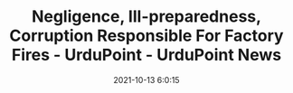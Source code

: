 ---
"title": "Negligence, Ill-preparedness, Corruption Responsible For Factory Fires - UrduPoint - UrduPoint News"
"date": "2021-10-13 6:0:15"
"feed_name": "GOOGLENEWSINDUSTRIAL"
"feed_website": "https://news.google.com/search?q=industrial%2Bincident&hl=en-US&gl=US&ceid=US:en"
"feed_rss": "https://news.google.com/rss/search?q=industrial%2Bincident&hl=en-US&gl=US&ceid=US:en"
"link": "https://www.urdupoint.com/en/miscellaneous/negligence-ill-preparedness-corruption-resp-1374751.html"
"source": "{'href': 'https://www.urdupoint.com', 'title': 'UrduPoint News'}"
"file": "_posts/2021-1-1-e331ab763370261112df7ec58925d082bf77b69c.md"
"accident": "0"
"drilling": "0"
"dead": "0"
"injured": "0"
"arrested": "0"
"place": "unknown place"
"where": "unknown site"
"causes": "unknown"
"place_uri": "unknown place"
---
